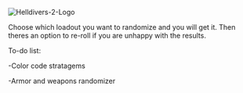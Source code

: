 ![Helldivers-2-Logo](https://github.com/user-attachments/assets/10a05f35-506a-439c-afee-dbdafdd9886c)

Choose which loadout you want to randomize and you will get it. Then theres an option to re-roll if you are unhappy with the results.


To-do list:

-Color code stratagems

-Armor and weapons randomizer
